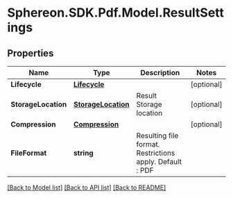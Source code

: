 # Sphereon.SDK.Pdf.Model.ResultSettings
## Properties

Name | Type | Description | Notes
------------ | ------------- | ------------- | -------------
**Lifecycle** | [**Lifecycle**](Lifecycle.md) |  | [optional] 
**StorageLocation** | [**StorageLocation**](StorageLocation.md) | Result Storage location | [optional] 
**Compression** | [**Compression**](Compression.md) |  | [optional] 
**FileFormat** | **string** | Resulting file format. Restrictions apply. Default : PDF | 

[[Back to Model list]](../README.md#documentation-for-models) [[Back to API list]](../README.md#documentation-for-api-endpoints) [[Back to README]](../README.md)

